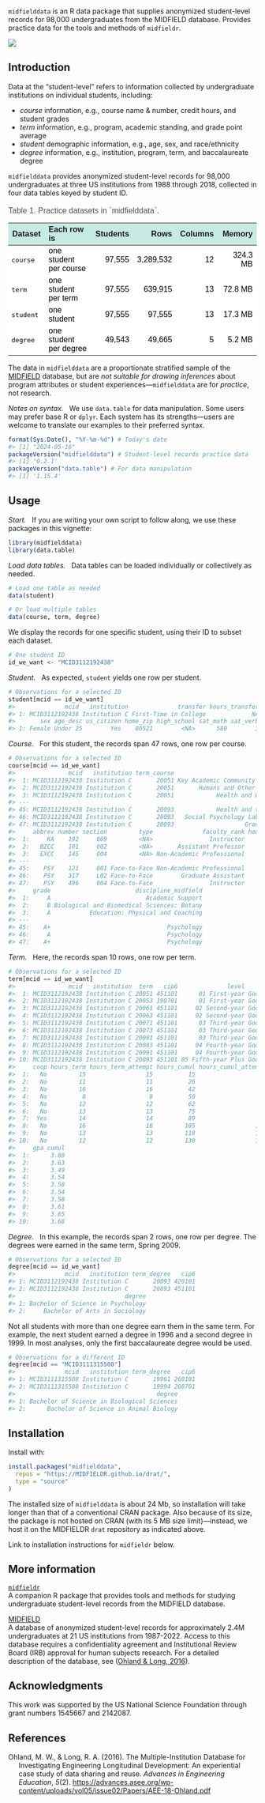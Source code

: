 
<!-- README.md is generated from README.Rmd. Please edit that file -->

<br>`midfielddata` is an R data package that supplies anonymized
student-level records for 98,000 undergraduates from the MIDFIELD
database. Provides practice data for the tools and methods of
`midfieldr`.

![](https://github.com/MIDFIELDR/midfielddata/blob/main/docs/logo.png?raw=true)

## Introduction

Data at the “student-level” refers to information collected by
undergraduate institutions on individual students, including:

- *course* information, e.g., course name & number, credit hours, and
  student grades
- *term* information, e.g., program, academic standing, and grade point
  average
- *student* demographic information, e.g., age, sex, and race/ethnicity
- *degree* information, e.g., institution, program, term, and
  baccalaureate degree

`midfielddata` provides anonymized student-level records for 98,000
undergraduates at three US institutions from 1988 through 2018,
collected in four data tables keyed by student ID.

<table class=" lightable-paper" style="font-family: &quot;Arial Narrow&quot;, arial, helvetica, sans-serif; width: auto !important; margin-left: auto; margin-right: auto;">
<caption>
Table 1. Practice datasets in `midfielddata`.
</caption>
<thead>
<tr>
<th style="text-align:left;background-color: #c7eae5 !important;">
Dataset
</th>
<th style="text-align:left;background-color: #c7eae5 !important;">
Each row is
</th>
<th style="text-align:right;background-color: #c7eae5 !important;">
Students
</th>
<th style="text-align:right;background-color: #c7eae5 !important;">
Rows
</th>
<th style="text-align:right;background-color: #c7eae5 !important;">
Columns
</th>
<th style="text-align:right;background-color: #c7eae5 !important;">
Memory
</th>
</tr>
</thead>
<tbody>
<tr>
<td style="text-align:left;font-family: monospace;color: black !important;background-color: white !important;">
course
</td>
<td style="text-align:left;color: black !important;background-color: white !important;">
one student per course
</td>
<td style="text-align:right;color: black !important;background-color: white !important;">
97,555
</td>
<td style="text-align:right;color: black !important;background-color: white !important;">
3,289,532
</td>
<td style="text-align:right;color: black !important;background-color: white !important;">
12
</td>
<td style="text-align:right;color: black !important;background-color: white !important;">
324.3 MB
</td>
</tr>
<tr>
<td style="text-align:left;font-family: monospace;color: black !important;background-color: white !important;">
term
</td>
<td style="text-align:left;color: black !important;background-color: white !important;">
one student per term
</td>
<td style="text-align:right;color: black !important;background-color: white !important;">
97,555
</td>
<td style="text-align:right;color: black !important;background-color: white !important;">
639,915
</td>
<td style="text-align:right;color: black !important;background-color: white !important;">
13
</td>
<td style="text-align:right;color: black !important;background-color: white !important;">
72.8 MB
</td>
</tr>
<tr>
<td style="text-align:left;font-family: monospace;color: black !important;background-color: white !important;">
student
</td>
<td style="text-align:left;color: black !important;background-color: white !important;">
one student
</td>
<td style="text-align:right;color: black !important;background-color: white !important;">
97,555
</td>
<td style="text-align:right;color: black !important;background-color: white !important;">
97,555
</td>
<td style="text-align:right;color: black !important;background-color: white !important;">
13
</td>
<td style="text-align:right;color: black !important;background-color: white !important;">
17.3 MB
</td>
</tr>
<tr>
<td style="text-align:left;font-family: monospace;color: black !important;background-color: white !important;">
degree
</td>
<td style="text-align:left;color: black !important;background-color: white !important;">
one student per degree
</td>
<td style="text-align:right;color: black !important;background-color: white !important;">
49,543
</td>
<td style="text-align:right;color: black !important;background-color: white !important;">
49,665
</td>
<td style="text-align:right;color: black !important;background-color: white !important;">
5
</td>
<td style="text-align:right;color: black !important;background-color: white !important;">
5.2 MB
</td>
</tr>
</tbody>
</table>

The data in `midfielddata` are a proportionate stratified sample of the
[MIDFIELD](#more-information) database, but are *not suitable for
drawing inferences* about program attributes or student
experiences—`midfielddata` are for *practice*, not research.

*Notes on syntax.*   We use `data.table` for data manipulation. Some
users may prefer base R or `dplyr`. Each system has its strengths—users
are welcome to translate our examples to their preferred syntax.

``` r
format(Sys.Date(), "%Y-%m-%d") # Today's date
#> [1] "2024-05-16"
packageVersion("midfielddata") # Student-level records practice data
#> [1] '0.2.1'
packageVersion("data.table") # For data manipulation
#> [1] '1.15.4'
```

## Usage

*Start.*   If you are writing your own script to follow along, we use
these packages in this vignette:

``` r
library(midfielddata)
library(data.table)
```

*Load data tables.*   Data tables can be loaded individually or
collectively as needed.

``` r
# Load one table as needed
data(student)

# Or load multiple tables
data(course, term, degree)
```

We display the records for one specific student, using their ID to
subset each dataset.

``` r
# One student ID
id_we_want <- "MCID3112192438"
```

*Student.*   As expected, `student` yields one row per student.

``` r
# Observations for a selected ID
student[mcid == id_we_want]
#>              mcid   institution              transfer hours_transfer  race
#> 1: MCID3112192438 Institution C First-Time in College             NA White
#>       sex age_desc us_citizen home_zip high_school sat_math sat_verbal act_comp
#> 1: Female Under 25        Yes    80521        <NA>      580        390       27
```

*Course.*   For this student, the records span 47 rows, one row per
course.

``` r
# Observations for a selected ID
course[mcid == id_we_want]
#>               mcid   institution term_course                         course
#>  1: MCID3112192438 Institution C       20051 Key Academic Community Seminar
#>  2: MCID3112192438 Institution C       20051       Humans and Other Animals
#>  3: MCID3112192438 Institution C       20051            Health and Wellness
#> ---                                                                        
#> 45: MCID3112192438 Institution C       20093            Health and the Mind
#> 46: MCID3112192438 Institution C       20093   Social Psychology Laboratory
#> 47: MCID3112192438 Institution C       20093                    Group Study
#>     abbrev number section         type              faculty_rank hours_course
#>  1:     KA    192     009         <NA>                Instructor            3
#>  2:   BZCC    101     002         <NA>       Assistant Professor            3
#>  3:   EXCC    145     004         <NA> Non-Academic Professional            3
#> ---                                                                          
#> 45:    PSY    121     001 Face-to-Face Non-Academic Professional            1
#> 46:    PSY    317     L02 Face-to-Face        Graduate Assistant            2
#> 47:    PSY    496     004 Face-to-Face                Instructor            3
#>     grade                        discipline_midfield
#>  1:     A                           Academic Support
#>  2:     B Biological and Biomedical Sciences: Botany
#>  3:     A           Education: Physical and Coaching
#> ---                                                 
#> 45:    A+                                 Psychology
#> 46:     A                                 Psychology
#> 47:    A+                                 Psychology
```

*Term.*   Here, the records span 10 rows, one row per term.

``` r
# Observations for a selected ID
term[mcid == id_we_want]
#>               mcid   institution  term   cip6              level      standing
#>  1: MCID3112192438 Institution C 20051 451101      01 First-year Good Standing
#>  2: MCID3112192438 Institution C 20053 190701      01 First-year Good Standing
#>  3: MCID3112192438 Institution C 20061 451101     02 Second-year Good Standing
#>  4: MCID3112192438 Institution C 20063 451101     02 Second-year Good Standing
#>  5: MCID3112192438 Institution C 20071 451101      03 Third-year Good Standing
#>  6: MCID3112192438 Institution C 20073 451101      03 Third-year Good Standing
#>  7: MCID3112192438 Institution C 20081 451101      03 Third-year Good Standing
#>  8: MCID3112192438 Institution C 20083 451101     04 Fourth-year Good Standing
#>  9: MCID3112192438 Institution C 20091 451101     04 Fourth-year Good Standing
#> 10: MCID3112192438 Institution C 20093 451101 05 Fifth-year Plus Good Standing
#>     coop hours_term hours_term_attempt hours_cumul hours_cumul_attempt gpa_term
#>  1:   No         15                 15          15                  15     3.80
#>  2:   No         11                 11          26                  26     3.40
#>  3:   No         16                 16          42                  42     3.25
#>  4:   No          8                  8          50                  50     3.81
#>  5:   No         12                 12          62                  62     3.75
#>  6:   No         13                 13          75                  75     3.38
#>  7:  Yes         14                 14          89                  89     3.79
#>  8:   No         16                 16         105                 105     3.75
#>  9:   No         13                 13         118                 118     4.00
#> 10:   No         12                 12         130                 130     4.00
#>     gpa_cumul
#>  1:      3.80
#>  2:      3.63
#>  3:      3.49
#>  4:      3.54
#>  5:      3.58
#>  6:      3.54
#>  7:      3.58
#>  8:      3.61
#>  9:      3.65
#> 10:      3.68
```

*Degree.*   In this example, the records span 2 rows, one row per
degree. The degrees were earned in the same term, Spring 2009.

``` r
# Observations for a selected ID
degree[mcid == id_we_want]
#>              mcid   institution term_degree   cip6
#> 1: MCID3112192438 Institution C       20093 420101
#> 2: MCID3112192438 Institution C       20093 451101
#>                               degree
#> 1: Bachelor of Science in Psychology
#> 2:     Bachelor of Arts in Sociology
```

Not all students with more than one degree earn them in the same term.
For example, the next student earned a degree in 1996 and a second
degree in 1999. In most analyses, only the first baccalaureate degree
would be used.

``` r
# Observations for a different ID
degree[mcid == "MCID3111315508"]
#>              mcid   institution term_degree   cip6
#> 1: MCID3111315508 Institution C       19961 260101
#> 2: MCID3111315508 Institution C       19994 260701
#>                                        degree
#> 1: Bachelor of Science in Biological Sciences
#> 2:      Bachelor of Science in Animal Biology
```

## Installation

Install with:

``` r
install.packages("midfielddata",
  repos = "https://MIDFIELDR.github.io/drat/",
  type = "source"
)
```

The installed size of `midfielddata` is about 24 Mb, so installation
will take longer than that of a conventional CRAN package. Also because
of its size, the package is not hosted on CRAN (with its 5 MB size
limit)—instead, we host it on the MIDFIELDR `drat` repository as
indicated above.

Link to installation instructions for `midfieldr` below.

## More information

[`midfieldr`](https://midfieldr.github.io/midfieldr/)  
A companion R package that provides tools and methods for studying
undergraduate student-level records from the MIDFIELD database.

[MIDFIELD](https://midfield.online/)  
A database of anonymized student-level records for approximately 2.4M
undergraduates at 21 US institutions from 1987-2022. Access to this
database requires a confidentiality agreement and Institutional Review
Board (IRB) approval for human subjects research. For a detailed
description of the database, see ([Ohland & Long, 2016](#ref-aee2016)).

## Acknowledgments

This work was supported by the US National Science Foundation through
grant numbers 1545667 and 2142087.

## References

<div id="refs" class="references csl-bib-body hanging-indent"
entry-spacing="0" line-spacing="2">

<div id="ref-aee2016" class="csl-entry">

Ohland, M. W., & Long, R. A. (2016). The Multiple-Institution Database
for Investigating Engineering Longitudinal Development: An experiential
case study of data sharing and reuse. *Advances in Engineering
Education*, *5*(2).
<https://advances.asee.org/wp-content/uploads/vol05/issue02/Papers/AEE-18-Ohland.pdf>

</div>

</div>

<style type="text/css">
blockquote {
    padding:     10px 20px;
    margin:      0 0 20px;
    border-left: 0px
}
caption {
    color:       #525252;
    text-align:  left;
    font-weight: normal;
    font-size:   medium;
    line-height: 1.5;
}
</style>
